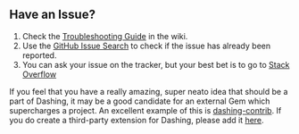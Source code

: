 <a name="issues"></a>
## Have an Issue?

1. Check the [Troubleshooting Guide](https://github.com/Dashing-io/dashing/wiki#how-tos) in the wiki.
2. Use the [GitHub Issue Search](https://help.github.com/articles/searching-issues/) to check if the issue has already been reported.
3. You can ask your issue on the tracker, but your best bet is to go to [Stack Overflow](http://stackoverflow.com/questions/tagged/dashing)


<a name="features"></a>

If you feel that you have a really amazing, super neato idea that should be a part of Dashing, it may be a good candidate for an external Gem which supercharges a project. An excellent example of this is
[dashing-contrib](https://github.com/QubitProducts/dashing-contrib). If you
do create a third-party extension for Dashing, please add it [here](https://github.com/Dashing-io/dashing/wiki/Additional-Widgets#other-third-party-tools).

